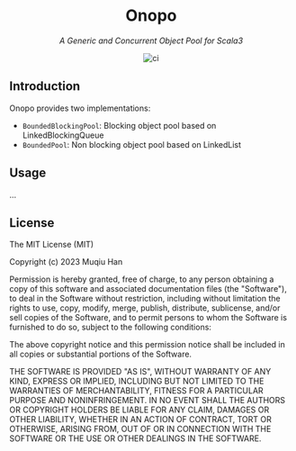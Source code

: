 <div align="center">

# Onopo

*A Generic and Concurrent Object Pool for Scala3*

![ci](https://github.com/muqiuhan/onopo/actions/workflows/ci.yaml/badge.svg)

</div>

## Introduction

Onopo provides two implementations: 
- `BoundedBlockingPool`: Blocking object pool based on LinkedBlockingQueue 
- `BoundedPool`: Non blocking object pool based on LinkedList

## Usage

...

## License
The MIT License (MIT)

Copyright (c) 2023 Muqiu Han

Permission is hereby granted, free of charge, to any person obtaining a copy
of this software and associated documentation files (the "Software"), to deal
in the Software without restriction, including without limitation the rights
to use, copy, modify, merge, publish, distribute, sublicense, and/or sell
copies of the Software, and to permit persons to whom the Software is
furnished to do so, subject to the following conditions:

The above copyright notice and this permission notice shall be included in all
copies or substantial portions of the Software.

THE SOFTWARE IS PROVIDED "AS IS", WITHOUT WARRANTY OF ANY KIND, EXPRESS OR
IMPLIED, INCLUDING BUT NOT LIMITED TO THE WARRANTIES OF MERCHANTABILITY,
FITNESS FOR A PARTICULAR PURPOSE AND NONINFRINGEMENT. IN NO EVENT SHALL THE
AUTHORS OR COPYRIGHT HOLDERS BE LIABLE FOR ANY CLAIM, DAMAGES OR OTHER
LIABILITY, WHETHER IN AN ACTION OF CONTRACT, TORT OR OTHERWISE, ARISING FROM,
OUT OF OR IN CONNECTION WITH THE SOFTWARE OR THE USE OR OTHER DEALINGS IN THE
SOFTWARE.